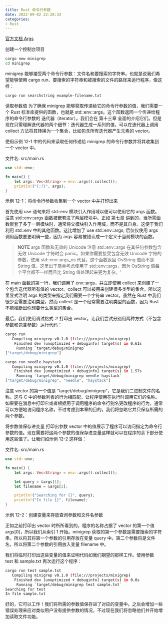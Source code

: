 ```yaml
---
title: Rust 命令行参数
date: 2022-09-02 22:28:33
categories: 
- Rust
---
```


[官方文档 Args](https://github.com/rust-lang/book/blob/main/src/ch12-01-accepting-command-line-arguments.md)


创建一个控制台项目
``` bash
cargo new minigrep
cd minigrep
```

minigrep 能够接受两个命令行参数：文件名和要搜索的字符串。也就是说我们希望能够使用 cargo run、要搜索的字符串和被搜索的文件的路径来运行程序，像这样：
``` bash
cargo run searchstring example-filename.txt
```

读取参数值
为了确保 minigrep 能够获取传递给它的命令行参数的值，我们需要一个 Rust 标准库提供的函数，也就是 std::env::args。这个函数返回一个传递给程序的命令行参数的 迭代器（iterator）。我们会在 第十三章 全面的介绍它们。但是现在只需理解迭代器的两个细节：迭代器生成一系列的值，可以在迭代器上调用 collect 方法将其转换为一个集合，比如包含所有迭代器产生元素的 vector。

使用示例 12-1 中的代码来读取任何传递给 minigrep 的命令行参数并将其收集到一个 vector 中。

文件名: src/main.rs
``` rust
use std::env;

fn main() {
    let args: Vec<String> = env::args().collect();
    println!("{:?}", args);
}
```
示例 12-1：将命令行参数收集到一个 vector 中并打印出来

首先使用 use 语句来将 std::env 模块引入作用域以便可以使用它的 args 函数。注意 std::env::args 函数被嵌套进了两层模块中。正如 第七章 讲到的，当所需函数嵌套了多于一层模块时，通常将父模块引入作用域，而不是其自身。这便于我们利用 std::env 中的其他函数。这比增加了 use std::env::args; 后仅仅使用 args 调用函数要更明确一些，因为 args 容易被错认成一个定义于当前模块的函数。

> **NOTE** 
> args 函数和无效的 Unicode
> 注意 std::env::args 在其任何参数包含无效 Unicode 字符时会 panic。如果你需要接受包含无效 Unicode 字符的参数，使用 std::env::args_os 代替。这个函数返回 OsString 值而不是 String 值。这里出于简单考虑使用了 std::env::args，因为 OsString 值每个平台都不一样而且比 String 值处理起来更为复杂。'

在 main 函数的第一行，我们调用了 env::args，并立即使用 collect 来创建了一个包含迭代器所有值的 vector。collect 可以被用来创建很多类型的集合，所以这里显式注明 args 的类型来指定我们需要一个字符串 vector。虽然在 Rust 中我们很少会需要注明类型，然而 collect 是一个经常需要注明类型的函数，因为 Rust 不能推断出你想要什么类型的集合。

最后，我们使用调试格式 :? 打印出 vector。让我们尝试分别用两种方式（不包含参数和包含参数）运行代码：

``` bash
cargo run
   Compiling minigrep v0.1.0 (file:///projects/minigrep)
    Finished dev [unoptimized + debuginfo] target(s) in 0.61s
     Running `target/debug/minigrep`
["target/debug/minigrep"]

cargo run needle haystack
   Compiling minigrep v0.1.0 (file:///projects/minigrep)
    Finished dev [unoptimized + debuginfo] target(s) in 1.57s
     Running `target/debug/minigrep needle haystack`
["target/debug/minigrep", "needle", "haystack"]
```
注意 vector 的第一个值是 "target/debug/minigrep"，它是我们二进制文件的名称。这与 C 中的参数列表的行为相匹配，让程序使用在执行时调用它们的名称。如果要在消息中打印它或者根据用于调用程序的命令行别名更改程序的行为，通常可以方便地访问程序名称，不过考虑到本章的目的，我们将忽略它并只保存所需的两个参数。

将参数值保存进变量
打印出参数 vector 中的值展示了程序可以访问指定为命令行参数的值。现在需要将这两个参数的值保存进变量这样就可以在程序的余下部分使用这些值了。让我们如示例 12-2 这样做：

文件名: src/main.rs

``` rust
use std::env;

fn main() {
    let args: Vec<String> = env::args().collect();

    let query = &args[1];
    let filename = &args[2];

    println!("Searching for {}", query);
    println!("In file {}", filename);
}
```
示例 12-2：创建变量来存放查询参数和文件名参数

正如之前打印出 vector 时所所看到的，程序的名称占据了 vector 的第一个值 args[0]，所以我们从索引 1 开始。minigrep 获取的第一个参数是需要搜索的字符串，所以将其将第一个参数的引用存放在变量 query 中。第二个参数将是文件名，所以将第二个参数的引用放入变量 filename 中。

我们将临时打印出这些变量的值来证明代码如我们期望的那样工作。使用参数 test 和 sample.txt 再次运行这个程序：

``` bash
cargo run test sample.txt
   Compiling minigrep v0.1.0 (file:///projects/minigrep)
    Finished dev [unoptimized + debuginfo] target(s) in 0.0s
     Running `target/debug/minigrep test sample.txt`
Searching for test
In file sample.txt
```
好的，它可以工作！我们将所需的参数值保存进了对应的变量中。之后会增加一些错误处理来应对类似用户没有提供参数的情况，不过现在我们将忽略他们并开始增加读取文件功能。




